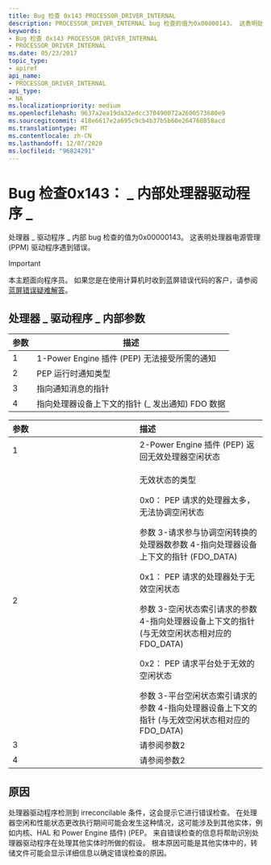 ```yaml
---
title: Bug 检查 0x143 PROCESSOR_DRIVER_INTERNAL
description: PROCESSOR_DRIVER_INTERNAL bug 检查的值为0x00000143。 这表明处理器电源管理 (PPM) 驱动程序遇到错误。
keywords:
- Bug 检查 0x143 PROCESSOR_DRIVER_INTERNAL
- PROCESSOR_DRIVER_INTERNAL
ms.date: 05/23/2017
topic_type:
- apiref
api_name:
- PROCESSOR_DRIVER_INTERNAL
api_type:
- NA
ms.localizationpriority: medium
ms.openlocfilehash: 9637a2ea19da32edcc370490072a2600573680e9
ms.sourcegitcommit: 418e6617e2a695c9cb4b37b5b60e264760858acd
ms.translationtype: MT
ms.contentlocale: zh-CN
ms.lasthandoff: 12/07/2020
ms.locfileid: "96824291"
---
```

# <a name="bug-check-0x143-processor_driver_internal"></a>Bug 检查0x143： \_ 内部处理器驱动程序 \_


处理器 \_ 驱动程序 \_ 内部 bug 检查的值为0x00000143。 这表明处理器电源管理 (PPM) 驱动程序遇到错误。

> [!IMPORTANT]
> 本主题面向程序员。 如果您是在使用计算机时收到蓝屏错误代码的客户，请参阅[蓝屏错误疑难解答](https://www.windows.com/stopcode)。


## <a name="processor_driver_internal-parameters"></a>处理器 \_ 驱动程序 \_ 内部参数


| 参数 | 描述                                                              |
|-----------|--------------------------------------------------------------------------|
| 1         | 1-Power Engine 插件 (PEP) 无法接受所需的通知    |
| 2         | PEP 运行时通知类型                                            |
| 3         | 指向通知消息的指针                                          |
| 4         | 指向处理器设备上下文的指针 (\_ 发出通知) FDO 数据 |

 

<table>
<colgroup>
<col width="50%" />
<col width="50%" />
</colgroup>
<thead>
<tr class="header">
<th align="left">参数</th>
<th align="left">描述</th>
</tr>
</thead>
<tbody>
<tr class="odd">
<td align="left">1</td>
<td align="left">2-Power Engine 插件 (PEP) 返回无效处理器空闲状态</td>
</tr>
<tr class="even">
<td align="left">2</td>
<td align="left"><p>无效状态的类型</p>
<p>0x0： PEP 请求的处理器太多，无法协调空闲状态</p>
参数 3-请求参与协调空闲转换的处理器数参数 4-指向处理器设备上下文的指针 (FDO_DATA) 
<p>0x1： PEP 请求的处理器处于无效空闲状态</p>
参数 3-空闲状态索引请求的参数 4-指向处理器设备上下文的指针 (与无效空闲状态相对应的 FDO_DATA) 
<p>0x2： PEP 请求平台处于无效的空闲状态</p>
参数 3-平台空闲状态索引请求的参数 4-指向处理器设备上下文的指针 (与无效空闲状态相对应的 FDO_DATA) </td>
</tr>
<tr class="odd">
<td align="left">3</td>
<td align="left">请参阅参数2</td>
</tr>
<tr class="even">
<td align="left">4</td>
<td align="left">请参阅参数2</td>
</tr>
</tbody>
</table>

 

<a name="cause"></a>原因
-----

处理器驱动程序检测到 irreconcilable 条件，这会提示它进行错误检查。 在处理器空闲和性能状态更改执行期间可能会发生这种情况，这可能涉及到其他实体，例如内核、HAL 和 Power Engine 插件)  (PEP。 来自错误检查的信息将帮助识别处理器驱动程序在处理其他实体时所做的假设。 根本原因可能是其他实体中的，转储文件可能会显示详细信息以确定错误检查的原因。

 

 




